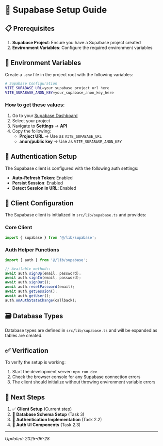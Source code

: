 # 🚀 Supabase Setup Guide

## 📋 Prerequisites

1. **Supabase Project**: Ensure you have a Supabase project created
2. **Environment Variables**: Configure the required environment variables

## 🔧 Environment Variables

Create a `.env` file in the project root with the following variables:

```bash
# Supabase Configuration
VITE_SUPABASE_URL=your_supabase_project_url_here
VITE_SUPABASE_ANON_KEY=your_supabase_anon_key_here
```

### How to get these values:

1. Go to your [Supabase Dashboard](https://app.supabase.com)
2. Select your project
3. Navigate to **Settings** → **API**
4. Copy the following:
   - **Project URL** → Use as `VITE_SUPABASE_URL`
   - **anon/public key** → Use as `VITE_SUPABASE_ANON_KEY`

## 🔐 Authentication Setup

The Supabase client is configured with the following auth settings:

- **Auto-Refresh Token**: Enabled
- **Persist Session**: Enabled
- **Detect Session in URL**: Enabled

## 📁 Client Configuration

The Supabase client is initialized in `src/lib/supabase.ts` and provides:

### Core Client

```typescript
import { supabase } from '@/lib/supabase';
```

### Auth Helper Functions

```typescript
import { auth } from '@/lib/supabase';

// Available methods:
await auth.signUp(email, password);
await auth.signIn(email, password);
await auth.signOut();
await auth.resetPassword(email);
await auth.getSession();
await auth.getUser();
auth.onAuthStateChange(callback);
```

## 🗃️ Database Types

Database types are defined in `src/lib/supabase.ts` and will be expanded as tables are created.

## ✅ Verification

To verify the setup is working:

1. Start the development server: `npm run dev`
2. Check the browser console for any Supabase connection errors
3. The client should initialize without throwing environment variable errors

## 🔗 Next Steps

1. ✅ **Client Setup** (Current step)
2. 🔄 **Database Schema Setup** (Task 3)
3. 🔄 **Authentication Implementation** (Task 2.2)
4. 🔄 **Auth UI Components** (Task 2.3)

---

_Updated: 2025-06-28_
